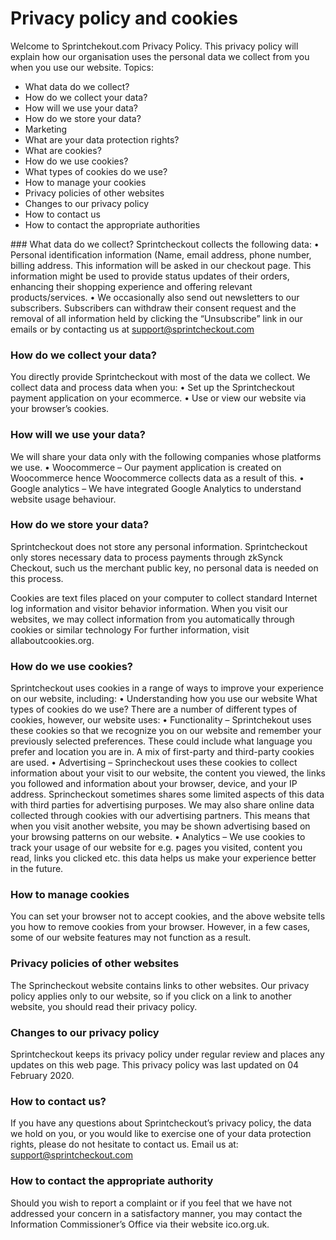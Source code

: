 # Privacy policy and cookies

Welcome to Sprintchekout.com Privacy Policy. This privacy policy will explain how our organisation uses the personal data we collect from you when you use our website. Topics:

- What data do we collect?
- How do we collect your data?
- How will we use your data?
- How do we store your data?
- Marketing
- What are your data protection rights?
- What are cookies?
- How do we use cookies?
- What types of cookies do we use?
- How to manage your cookies
- Privacy policies of other websites
- Changes to our privacy policy
- How to contact us
- How to contact the appropriate authorities

### What data do we collect? 
Sprintcheckout collects the following data:
• Personal identification information (Name, email address, phone number, billing address. This information will be asked in our checkout page. This information might be used to provide status updates of their orders, enhancing their shopping experience and offering relevant products/services.
• We occasionally also send out newsletters to our subscribers. Subscribers can withdraw their consent request and the removal of all information held by clicking the “Unsubscribe” link in our emails or by contacting us at support@sprintcheckout.com

### How do we collect your data?
You directly provide Sprintcheckout with most of the data we collect. We collect data and process data when you:
• Set up the Sprintcheckout payment application on your ecommerce.
• Use or view our website via your browser’s cookies.

### How will we use your data?
We will share your data only with the following companies whose platforms we use.
• Woocommerce – Our payment application is created on Woocommerce hence Woocommerce collects data as a result of this.
• Google analytics – We have integrated Google Analytics to understand website usage behaviour.

### How do we store your data?
Sprintcheckout does not store any personal information.
Sprintcheckout only stores necessary data to process payments through zkSynck Checkout, such us the merchant public key, no personal data is needed on this process.


Cookies are text files placed on your computer to collect standard Internet log information and visitor behavior information. When you visit our websites, we may collect information from you automatically through cookies or similar technology
For further information, visit allaboutcookies.org.

### How do we use cookies?
Sprintcheckout uses cookies in a range of ways to improve your experience on our website, including:
• Understanding how you use our website
What types of cookies do we use?
There are a number of different types of cookies, however, our website uses:
• Functionality – Sprintchekout uses these cookies so that we recognize you on our website and remember your previously selected preferences. These could include what language you prefer and location you are in. A mix of first-party and third-party cookies are used.
• Advertising – Sprincheckout uses these cookies to collect information about your visit to our website, the content you viewed, the links you followed and information about your browser, device, and your IP address. Sprincheckout sometimes shares some limited aspects of this data with third parties for advertising purposes. We may also share online data collected through cookies with our advertising partners. This means that when you visit another website, you may be shown advertising based on your browsing patterns on our website.
• Analytics – We use cookies to track your usage of our website for e.g. pages you visited, content you read, links you clicked etc. this data helps us make your experience better in the future.

### How to manage cookies
You can set your browser not to accept cookies, and the above website tells you how to remove cookies from your browser. However, in a few cases, some of our website features may not function as a result.

### Privacy policies of other websites
The Sprincheckout website contains links to other websites. Our privacy policy applies only to our website, so if you click on a link to another website, you should read their privacy policy.

### Changes to our privacy policy
Sprintcheckout keeps its privacy policy under regular review and places any updates on this web page. This privacy policy was last updated on 04 February 2020.

### How to contact us?
If you have any questions about Sprintcheckout’s privacy policy, the data we hold on you, or you would like to exercise one of your data protection rights, please do not hesitate to contact us.
Email us at: support@sprintcheckout.com

### How to contact the appropriate authority
Should you wish to report a complaint or if you feel that we have not addressed your concern in a satisfactory manner, you may contact the Information Commissioner’s Office via their website ico.org.uk.